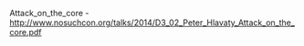 Attack_on_the_core - http://www.nosuchcon.org/talks/2014/D3_02_Peter_Hlavaty_Attack_on_the_core.pdf
